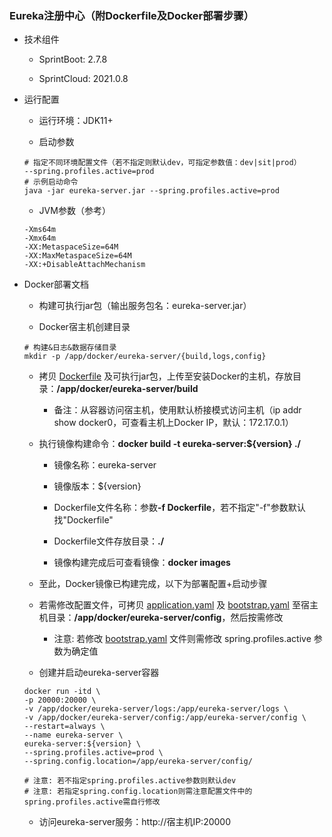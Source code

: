 
### Eureka注册中心（附Dockerfile及Docker部署步骤）

- 技术组件

   - SprintBoot: 2.7.8

   - SprintCloud: 2021.0.8

- 运行配置

   - 运行环境：JDK11+

   - 启动参数

   ```text
   # 指定不同环境配置文件（若不指定则默认dev，可指定参数值：dev|sit|prod）
   --spring.profiles.active=prod
   # 示例启动命令
   java -jar eureka-server.jar --spring.profiles.active=prod
   ```

   - JVM参数（参考）

   ```text
   -Xms64m
   -Xmx64m
   -XX:MetaspaceSize=64M
   -XX:MaxMetaspaceSize=64M
   -XX:+DisableAttachMechanism
   ```

- Docker部署文档

   - 构建可执行jar包（输出服务包名：eureka-server.jar）

   - Docker宿主机创建目录

   ```text
   # 构建&日志&数据存储目录
   mkdir -p /app/docker/eureka-server/{build,logs,config}
   ```

   - 拷贝 [Dockerfile](./Dockerfile) 及可执行jar包，上传至安装Docker的主机，存放目录：<b>/app/docker/eureka-server/build</b>

      - 备注：从容器访问宿主机，使用默认桥接模式访问主机（ip addr show docker0，可查看主机上Docker IP，默认：172.17.0.1）

   - 执行镜像构建命令：<b>docker build -t eureka-server:${version} ./</b>

      - 镜像名称：eureka-server

      - 镜像版本：${version}

      - Dockerfile文件名称：参数<b>-f Dockerfile</b>，若不指定"-f"参数默认找"Dockerfile"

      - Dockerfile文件存放目录：<b>./</b>

      - 镜像构建完成后可查看镜像：<b>docker images</b>

   - 至此，Docker镜像已构建完成，以下为部署配置+启动步骤

   - 若需修改配置文件，可拷贝 [application.yaml](./src/main/resources/application.yaml) 及 [bootstrap.yaml](./src/main/resources/bootstrap.yaml) 至宿主机目录：<b>/app/docker/eureka-server/config</b>，然后按需修改

      - 注意: 若修改 [bootstrap.yaml](./src/main/resources/bootstrap.yaml) 文件则需修改 spring.profiles.active 参数为确定值

   - 创建并启动eureka-server容器

   ```text
   docker run -itd \
   -p 20000:20000 \
   -v /app/docker/eureka-server/logs:/app/eureka-server/logs \
   -v /app/docker/eureka-server/config:/app/eureka-server/config \
   --restart=always \
   --name eureka-server \
   eureka-server:${version} \
   --spring.profiles.active=prod \
   --spring.config.location=/app/eureka-server/config/

   # 注意: 若不指定spring.profiles.active参数则默认dev
   # 注意: 若指定spring.config.location则需注意配置文件中的spring.profiles.active需自行修改
   ```

   - 访问eureka-server服务：http://宿主机IP:20000
